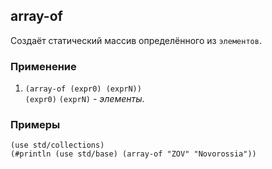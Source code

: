 ## array-of
Создаёт статический массив определённого из `элементов`.

### Применение

1. `(array-of (expr0) (exprN))`<br>
`(expr0)` `(exprN)` - _элементы_.

### Примеры

```pihta
(use std/collections)
(#println (use std/base) (array-of "ZOV" "Novorossia"))
```